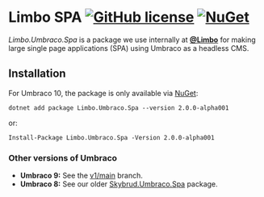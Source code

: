 # Limbo SPA [![GitHub license](https://img.shields.io/badge/license-MIT-blue.svg)](LICENSE.md) [![NuGet](https://img.shields.io/nuget/v/Limbo.Umbraco.Spa.svg)](https://www.nuget.org/packages/Skybrud.Essentials)

*Limbo.Umbraco.Spa* is a package we use internally at [**@Limbo**](https://github.com/limbo-works) for making large single page applications (SPA) using Umbraco as a headless CMS.

## Installation

For Umbraco 10, the package is only available via [NuGet](https://www.nuget.org/packages/Limbo.Umbraco.Spa/2.0.0-alpha001):

```
dotnet add package Limbo.Umbraco.Spa --version 2.0.0-alpha001
```

or:

```
Install-Package Limbo.Umbraco.Spa -Version 2.0.0-alpha001
```

### Other versions of Umbraco

- **Umbraco 9:** See the [v1/main](https://github.com/limbo-works/Limbo.Umbraco.Spa/tree/v1/main) branch.
- **Umbraco 8:** See our older [Skybrud.Umbraco.Spa](https://github.com/skybrud/Skybrud.Umbraco.Spa) package.
